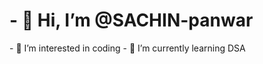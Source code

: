 <h1>- 👋 Hi, I’m @SACHIN-panwar</h1>
- 👀 I’m interested in coding
- 🌱 I’m currently learning DSA
<!--- 💞️ I’m looking to collaborate on ...--->
<!--- 📫 How to reach me ...--->

<!---
SACHIN-panwar/SACHIN-panwar is a ✨ special ✨ repository because its `README.md` (this file) appears on your GitHub profile.
You can click the Preview link to take a look at your changes.
--->
